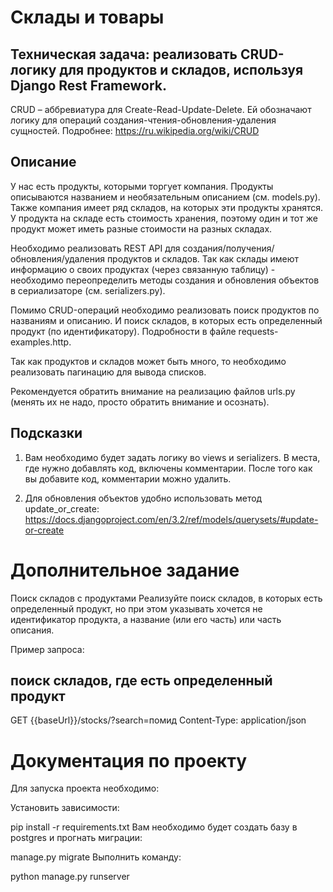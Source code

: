 # Склады и товары
## Техническая задача: реализовать CRUD-логику для продуктов и складов, используя Django Rest Framework.
CRUD – аббревиатура для Create-Read-Update-Delete. Ей обозначают логику для операций создания-чтения-обновления-удаления сущностей. Подробнее: https://ru.wikipedia.org/wiki/CRUD

## Описание
У нас есть продукты, которыми торгует компания. Продукты описываются названием и необязательным описанием (см. models.py). Также компания имеет ряд складов, на которых эти продукты хранятся. У продукта на складе есть стоимость хранения, поэтому один и тот же продукт может иметь разные стоимости на разных складах.

Необходимо реализовать REST API для создания/получения/обновления/удаления продуктов и складов. Так как склады имеют информацию о своих продуктах (через связанную таблицу) - необходимо переопределить методы создания и обновления объектов в сериализаторе (см. serializers.py).

Помимо CRUD-операций необходимо реализовать поиск продуктов по названиям и описанию. И поиск складов, в которых есть определенный продукт (по идентификатору). Подробности в файле requests-examples.http.

Так как продуктов и складов может быть много, то необходимо реализовать пагинацию для вывода списков.

Рекомендуется обратить внимание на реализацию файлов urls.py (менять их не надо, просто обратить внимание и осознать).

## Подсказки
1. Вам необходимо будет задать логику во views и serializers. В места, где нужно добавлять код, включены комментарии. После того как вы добавите код, комментарии можно удалить.

2. Для обновления объектов удобно использовать метод update_or_create: https://docs.djangoproject.com/en/3.2/ref/models/querysets/#update-or-create

# Дополнительное задание
Поиск складов с продуктами
Реализуйте поиск складов, в которых есть определенный продукт, но при этом указывать хочется не идентификатор продукта, а название (или его часть) или часть описания.

Пример запроса:

## поиск складов, где есть определенный продукт
GET {{baseUrl}}/stocks/?search=помид
Content-Type: application/json
# Документация по проекту
Для запуска проекта необходимо:

Установить зависимости:

pip install -r requirements.txt
Вам необходимо будет создать базу в postgres и прогнать миграции:

manage.py migrate
Выполнить команду:

python manage.py runserver